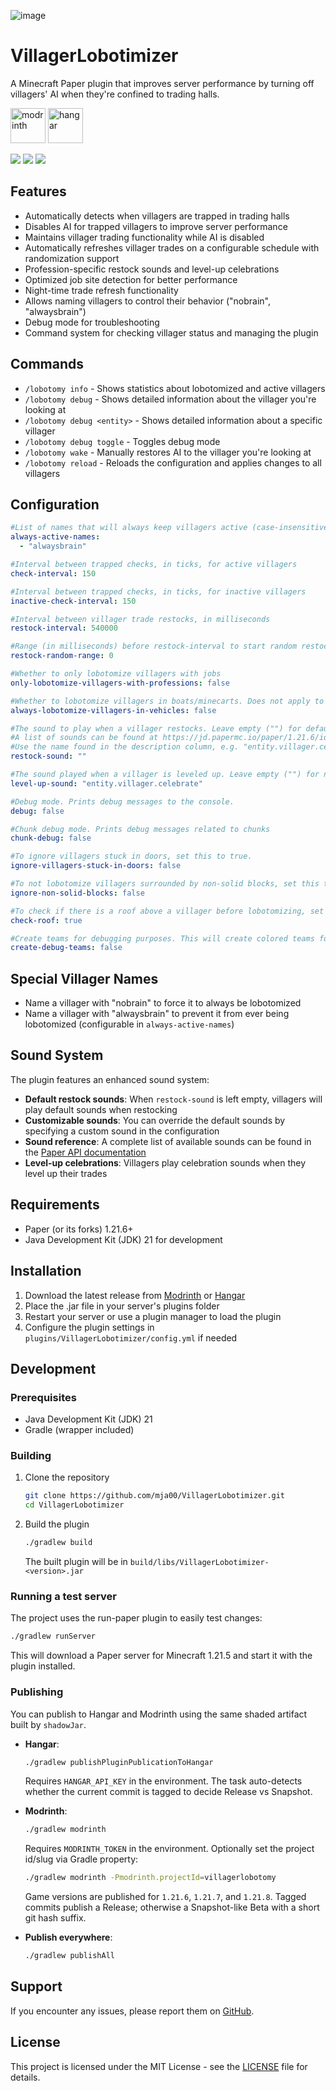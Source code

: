 ![image](https://github.com/user-attachments/assets/2716b281-48a6-4a1a-9305-0560684d4e0f)

# VillagerLobotimizer

A Minecraft Paper plugin that improves server performance by turning off villagers' AI when they're confined to trading halls.

<a href="https://modrinth.com/plugin/villagerlobotomy" target="_blank" rel="noopener noreferrer"><img alt="modrinth" height="56" src="https://cdn.jsdelivr.net/npm/@intergrav/devins-badges@3/assets/cozy/available/modrinth_vector.svg"></a> <a href="https://hangar.papermc.io/mja00/VillagerLobotimizer"><img alt="hangar" height="56" src="https://cdn.jsdelivr.net/npm/@intergrav/devins-badges@3/assets/cozy/available/hangar_vector.svg"></a>

![](https://img.shields.io/bstats/players/25704?color=green?label=Players) ![](https://img.shields.io/bstats/servers/25704?color=green?label=Servers) ![](https://modrinth.roughness.technology/full_villagerlobotomy_downloads.svg)

## Features

- Automatically detects when villagers are trapped in trading halls
- Disables AI for trapped villagers to improve server performance
- Maintains villager trading functionality while AI is disabled
- Automatically refreshes villager trades on a configurable schedule with randomization support
- Profession-specific restock sounds and level-up celebrations
- Optimized job site detection for better performance
- Night-time trade refresh functionality
- Allows naming villagers to control their behavior ("nobrain", "alwaysbrain")
- Debug mode for troubleshooting
- Command system for checking villager status and managing the plugin

## Commands

- `/lobotomy info` - Shows statistics about lobotomized and active villagers
- `/lobotomy debug` - Shows detailed information about the villager you're looking at
- `/lobotomy debug <entity>` - Shows detailed information about a specific villager
- `/lobotomy debug toggle` - Toggles debug mode
- `/lobotomy wake` - Manually restores AI to the villager you're looking at
- `/lobotomy reload` - Reloads the configuration and applies changes to all villagers

## Configuration

```yaml
#List of names that will always keep villagers active (case-insensitive)
always-active-names:
  - "alwaysbrain"

#Interval between trapped checks, in ticks, for active villagers
check-interval: 150

#Interval between trapped checks, in ticks, for inactive villagers
inactive-check-interval: 150

#Interval between villager trade restocks, in milliseconds
restock-interval: 540000

#Range (in milliseconds) before restock-interval to start random restock checks. If set to 0, restocking is not randomized. If equal to or greater than restock-interval, restock will always occur.
restock-random-range: 0

#Whether to only lobotomize villagers with jobs
only-lobotomize-villagers-with-professions: false

#Whether to lobotomize villagers in boats/minecarts. Does not apply to villagers riding on non-vehicle entities like horses.
always-lobotomize-villagers-in-vehicles: false

#The sound to play when a villager restocks. Leave empty ("") for default sounds.
#A list of sounds can be found at https://jd.papermc.io/paper/1.21.6/io/papermc/paper/registry/keys/SoundEventKeys.html
#Use the name found in the description column, e.g. "entity.villager.celebrate" for the sound played when a villager restocks.
restock-sound: ""

#The sound played when a villager is leveled up. Leave empty ("") for no sound.
level-up-sound: "entity.villager.celebrate"

#Debug mode. Prints debug messages to the console.
debug: false

#Chunk debug mode. Prints debug messages related to chunks
chunk-debug: false

#To ignore villagers stuck in doors, set this to true.
ignore-villagers-stuck-in-doors: false

#To not lobotomize villagers surrounded by non-solid blocks, set this to true.
ignore-non-solid-blocks: false

#To check if there is a roof above a villager before lobotomizing, set this to true
check-roof: true

#Create teams for debugging purposes. This will create colored teams for inactive and active villagers. We use this to color their glowing effect.
create-debug-teams: false

```

## Special Villager Names

- Name a villager with "nobrain" to force it to always be lobotomized
- Name a villager with "alwaysbrain" to prevent it from ever being lobotomized (configurable in `always-active-names`)

## Sound System

The plugin features an enhanced sound system:
- **Default restock sounds**: When `restock-sound` is left empty, villagers will play default sounds when restocking
- **Customizable sounds**: You can override the default sounds by specifying a custom sound in the configuration
- **Sound reference**: A complete list of available sounds can be found in the [Paper API documentation](https://jd.papermc.io/paper/1.21.6/io/papermc/paper/registry/keys/SoundEventKeys.html)
- **Level-up celebrations**: Villagers play celebration sounds when they level up their trades

## Requirements

- Paper (or its forks) 1.21.6+
- Java Development Kit (JDK) 21 for development

## Installation

1. Download the latest release from [Modrinth](https://modrinth.com/plugin/villagerlobotomy) or [Hangar](https://hangar.papermc.io/mja00/VillagerLobotimizer)
2. Place the .jar file in your server's plugins folder
3. Restart your server or use a plugin manager to load the plugin
4. Configure the plugin settings in `plugins/VillagerLobotimizer/config.yml` if needed

## Development

### Prerequisites

- Java Development Kit (JDK) 21
- Gradle (wrapper included)

### Building

1. Clone the repository
   ```bash
   git clone https://github.com/mja00/VillagerLobotimizer.git
   cd VillagerLobotimizer
   ```

2. Build the plugin
   ```bash
   ./gradlew build
   ```
   The built plugin will be in `build/libs/VillagerLobotimizer-<version>.jar`

### Running a test server

The project uses the run-paper plugin to easily test changes:

```bash
./gradlew runServer
```

This will download a Paper server for Minecraft 1.21.5 and start it with the plugin installed.

### Publishing

You can publish to Hangar and Modrinth using the same shaded artifact built by `shadowJar`.

- **Hangar**:

  ```bash
  ./gradlew publishPluginPublicationToHangar
  ```

  Requires `HANGAR_API_KEY` in the environment. The task auto-detects whether the current commit is tagged to decide Release vs Snapshot.

- **Modrinth**:

  ```bash
  ./gradlew modrinth
  ```

  Requires `MODRINTH_TOKEN` in the environment. Optionally set the project id/slug via Gradle property:

  ```bash
  ./gradlew modrinth -Pmodrinth.projectId=villagerlobotomy
  ```

  Game versions are published for `1.21.6`, `1.21.7`, and `1.21.8`. Tagged commits publish a Release; otherwise a Snapshot-like Beta with a short git hash suffix.

- **Publish everywhere**:

  ```bash
  ./gradlew publishAll
  ```

## Support

If you encounter any issues, please report them on [GitHub](https://github.com/mja00/VillagerLobotimizer/issues).

## License

This project is licensed under the MIT License - see the [LICENSE](LICENSE) file for details.
